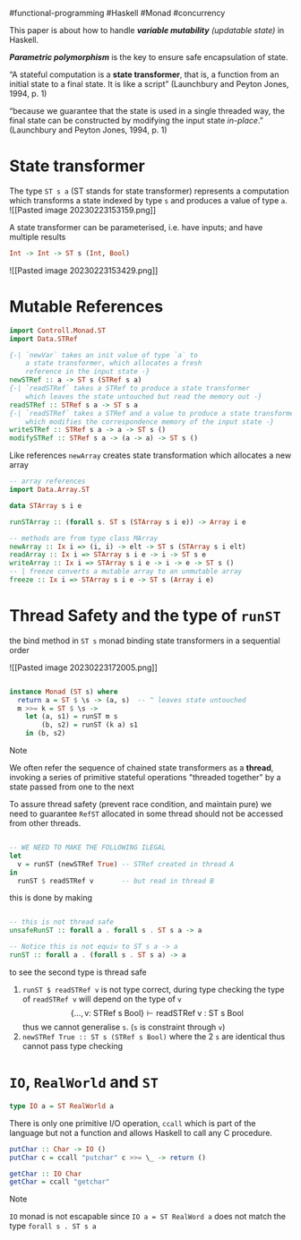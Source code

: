#functional-programming #Haskell #Monad #concurrency 

This paper is about how to handle **_variable mutability_** _(updatable state)_ in Haskell.

**_Parametric polymorphism_** is the key to ensure safe encapsulation of state.

“A stateful computation is a **state transformer**, that is, a function from an initial state to a final state. It is like a script” (Launchbury and Peyton Jones, 1994, p. 1)

“because we guarantee that the state is used in a single threaded way, the final state can be constructed by modifying the input state _in-place_.” (Launchbury and Peyton Jones, 1994, p. 1)

# State transformer

The type `ST s a` (ST stands for state transformer) represents a computation which transforms a state indexed by type `s` and produces a value of type `a`.
![[Pasted image 20230223153159.png]]

A state transformer can be parameterised, i.e. have inputs; and have multiple results

```haskell
Int -> Int -> ST s (Int, Bool)
```
![[Pasted image 20230223153429.png]]


# Mutable References

```haskell
import Controll.Monad.ST
import Data.STRef

{-| `newVar` takes an init value of type `a` to
    a state transformer, which allocates a fresh 
    reference in the input state -}
newSTRef :: a -> ST s (STRef s a)
{-| `readSTRef` takes a STRef to produce a state transformer 
    which leaves the state untouched but read the memory out -}
readSTRef :: STRef s a -> ST s a
{-| `readSTRef` takes a STRef and a value to produce a state transformer 
    which modifies the correspondence memory of the input state -}
writeSTRef :: STRef s a -> a -> ST s ()
modifySTRef :: STRef s a -> (a -> a) -> ST s ()
```

Like references `newArray` creates state transformation which allocates a new array 

```haskell
-- array references
import Data.Array.ST

data STArray s i e

runSTArray :: (forall s. ST s (STArray s i e)) -> Array i e

-- methods are from type class MArray
newArray :: Ix i => (i, i) -> elt -> ST s (STArray s i elt)
readArray :: Ix i => STArray s i e -> i -> ST s e
writeArray :: Ix i => STArray s i e -> i -> e -> ST s ()
-- | freeze converts a mutable array to an unmutable array
freeze :: Ix i => STArray s i e -> ST s (Array i e)
```


# Thread Safety and the type of `runST`

the bind method in `ST s` monad binding state transformers in a sequential order 

![[Pasted image 20230223172005.png]]

```haskell

instance Monad (ST s) where 
  return a = ST $ \s -> (a, s)  -- ^ leaves state untouched
  m >>= k = ST $ \s -> 
    let (a, s1) = runST m s
        (b, s2) = runST (k a) s1 
    in (b, s2)
```

>[!note]
>We often refer the sequence of chained state transformers as a **thread**, invoking a series of primitive stateful operations "threaded together" by a state passed from one to the next

To assure thread safety (prevent race condition, and maintain pure) we need to guarantee `RefST` allocated in some thread should not be accessed from other threads.

```haskell

-- WE NEED TO MAKE THE FOLLOWING ILEGAL
let 
  v = runST (newSTRef True) -- STRef created in thread A
in 
  runST $ readSTRef v       -- but read in thread B
```

this is done by making 

```haskell

-- this is not thread safe
unsafeRunST :: forall a . forall s . ST s a -> a

-- Notice this is not equiv to ST s a -> a
runST :: forall a . (forall s . ST s a) -> a
```

to see the second type is thread safe
1. `runST $ readSTRef v`  is not type correct, during type checking the type of `readSTRef v` will depend on the type of `v`  
  $$
    \{\dots, \text{v: STRef s Bool}\} \vdash \text{readSTRef v : ST s Bool}
 $$
    thus we cannot generalise `s`. (`s` is constraint through `v`)
2. `newSTRef True :: ST s (STRef s Bool)`  where the 2 `s` are identical thus cannot pass type checking


# `IO`, `RealWorld` and `ST` 

```haskell
type IO a = ST RealWorld a
```

There is only one primitive I/O operation, `ccall` which is part of the language but not a function and allows Haskell to call any C procedure.

```haskell
putChar :: Char -> IO ()
putChar c = ccall "putchar" c >>= \_ -> return ()

getChar :: IO Char
getChar = ccall "getchar"
```

> [!note]
> `IO` monad is not escapable since `IO a = ST RealWord a` does not match the type `forall s . ST s a` 
 
